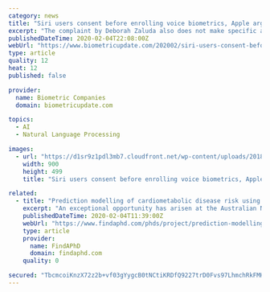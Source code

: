 ```yaml
---
category: news
title: "Siri users consent before enrolling voice biometrics, Apple argues seeking BIPA suit dismissal"
excerpt: "The complaint by Deborah Zaluda also does not make specific allegations of disclosures or dissemination violating BIPA, the company said, acknowledging media reports that contractors are given access to recordings to evaluate the performance of voice recognition software. Informed written consent is also part of the profile creation process ..."
publishedDateTime: 2020-02-04T22:08:00Z
webUrl: "https://www.biometricupdate.com/202002/siri-users-consent-before-enrolling-voice-biometrics-apple-argues-seeking-bipa-suit-dismissal"
type: article
quality: 12
heat: 12
published: false

provider:
  name: Biometric Companies
  domain: biometricupdate.com

topics:
  - AI
  - Natural Language Processing

images:
  - url: "https://d1sr9z1pdl3mb7.cloudfront.net/wp-content/uploads/2018/01/09162857/voice-biometrics-large2.jpg"
    width: 900
    height: 499
    title: "Siri users consent before enrolling voice biometrics, Apple argues seeking BIPA suit dismissal"

related:
  - title: "Prediction modelling of cardiometabolic disease risk using advanced mass spectrometry techniques and machine learning"
    excerpt: "An exceptional opportunity has arisen at the Australian National Phenome Centre (ANPC) for four graduate training positions within the Centre of Computational and Systems Medicine and the Discipline of Information Technology, Mathematics and Statistics at Murdoch University. The ANPC is a core platform of Western Australia Health Translational ..."
    publishedDateTime: 2020-02-04T11:39:00Z
    webUrl: "https://www.findaphd.com/phds/project/prediction-modelling-of-cardiometabolic-disease-risk-using-advanced-mass-spectrometry-techniques-and-machine-learning/?p118914"
    type: article
    provider:
      name: FindAPhD
      domain: findaphd.com
    quality: 0

secured: "TbcmcoiKnzX72z2b+vf03gYygcB0tNCtiKRDfQ9227trD0Fvs97LhmchRkFMHn6ZL3NON38k1d/hoe53vl9i4ZHvwkJL5/ZIf9RGIYoVES08/tav35svakJQP+Q+ejIjCUYZAvoreGTybnuKLbchBYAji542Anc7G84HRmkJIBGeqSX5gRsejYy75+nbpBcJU11m+/t9g986qqUPNzRyiN/B4Va//B7l5tK4srhxdWpou3W+b4rdgb4Ed18p+wqfK56rOmBKGpN+s6QZF0ewuGF/QG/X41SASPwR0DhxC29EFjmfEzGxYpfSQr82Z2Cc;mjACDyuOYvG/NNtQXEHr/A=="
---
```


